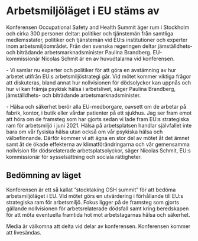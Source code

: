 # Arbetsmiljöläget i EU stäms av

Konferensen Occupational Safety and Health Summit äger rum i Stockholm och cirka 300 personer deltar: politiker och tjänstemän från samtliga medlemsstater, politiker och tjänstemän vid EU:s institutioner och experter inom arbetsmiljöområdet. Från den svenska regeringen deltar jämställdhets\- och biträdande arbetsmarknadsminister Paulina Brandberg. EU\-kommissionär Nicolas Schmit är en av huvudtalarna vid konferensen.

\- Vi samlar nu experter och politiker för att göra en avstämning av hur arbetet utifrån EU:s arbetsmiljöstrategi går. Vid mötet kommer viktiga frågor att diskuteras, bland annat hur nollvisionen för dödsolyckor kan uppnås och hur vi kan främja psykisk hälsa i arbetslivet, säger Paulina Brandberg, jämställdhets\- och biträdande arbetsmarknadsminister.

\- Hälsa och säkerhet berör alla EU\-medborgare, oavsett om de arbetar på fabrik, kontor, i butik eller vårdar patienter på ett sjukhus. Jag ser fram emot att höra om de framsteg som har gjorts sedan vi lade fram EU:s strategiska ram för arbetsmiljö i juni 2021\. Hälsa på arbetsplatsen handlar självfallet inte bara om vår fysiska hälsa utan också om vår psykiska hälsa och välbefinnande. Därför kommer vi att ägna en stor del av mötet åt det ämnet samt åt de ökade effekterna av klimatförändringarna och vår gemensamma nollvision för dödsrelaterade arbetsplatsolyckor, säger Nicolas Schmit, EU:s kommissionär för sysselsättning och sociala rättigheter.

## Bedömning av läget

Konferensen är ett så kallat ”stocktaking OSH summit” för att bedöma arbetsmiljöläget i EU. Vid mötet görs en utvärdering i förhållande till EU:s strategiska ram för arbetsmiljö. Fokus ligger på de framsteg som gjorts gällande nollvisionen för arbetsrelaterade dödsfall samt kring beredskapen för att möta eventuella framtida hot mot arbetstagarnas hälsa och säkerhet.

Media är välkomna att delta vid delar av konferensen. Konferensen kommer att livesändas.
